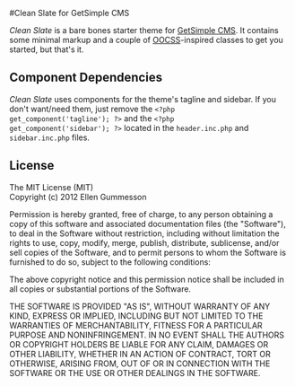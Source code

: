 #Clean Slate for GetSimple CMS

*Clean Slate* is a bare bones starter theme for [GetSimple CMS](http://www.get-simple.info/ "GetSimple CMS"). It contains some minimal markup and a couple of [OOCSS](https://github.com/stubbornella/oocss/wiki "Object Oriented CSS")-inspired classes to get you started, but that's it.

## Component Dependencies

*Clean Slate* uses components for the theme's tagline and sidebar. If you don't want/need them, just remove the <code>&lt;?php get_component('tagline'); ?&gt;</code> and the <code>&lt;?php get_component('sidebar'); ?&gt;</code> located in the <code>header.inc.php</code> and <code>sidebar.inc.php</code> files.

## License

The MIT License (MIT)  
Copyright (c) 2012 Ellen Gummesson

Permission is hereby granted, free of charge, to any person obtaining a copy of this software and associated documentation files (the "Software"), to deal in the Software without restriction, including without limitation the rights to use, copy, modify, merge, publish, distribute, sublicense, and/or sell copies of the Software, and to permit persons to whom the Software is furnished to do so, subject to the following conditions:

The above copyright notice and this permission notice shall be included in all copies or substantial portions of the Software.

THE SOFTWARE IS PROVIDED "AS IS", WITHOUT WARRANTY OF ANY KIND, EXPRESS OR IMPLIED, INCLUDING BUT NOT LIMITED TO THE WARRANTIES OF MERCHANTABILITY, FITNESS FOR A PARTICULAR PURPOSE AND NONINFRINGEMENT. IN NO EVENT SHALL THE AUTHORS OR COPYRIGHT HOLDERS BE LIABLE FOR ANY CLAIM, DAMAGES OR OTHER LIABILITY, WHETHER IN AN ACTION OF CONTRACT, TORT OR OTHERWISE, ARISING FROM, OUT OF OR IN CONNECTION WITH THE SOFTWARE OR THE USE OR OTHER DEALINGS IN THE SOFTWARE.